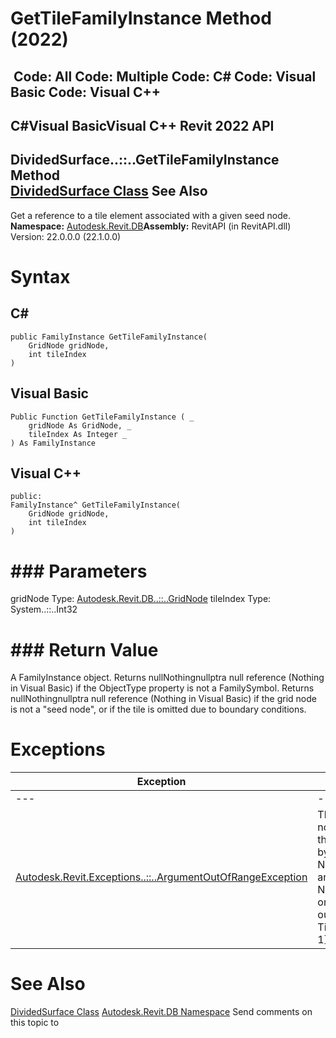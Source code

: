 # GetTileFamilyInstance Method (2022)

﻿
 Code: All Code: Multiple Code: C# Code: Visual Basic Code: Visual C++   
---  
C#Visual BasicVisual C++
Revit 2022 API  
---  
DividedSurface..::..GetTileFamilyInstance Method   
[DividedSurface Class](782e1ac7-4e74-9a32-6b03-0a20f7d55217.md "DividedSurface Class") See Also  
---  
Get a reference to a tile element associated with a given seed node.
**Namespace:** [Autodesk.Revit.DB](87546ba7-461b-c646-cbb1-2cb8f5bff8b2.md "Autodesk.Revit.DB Namespace")**Assembly:** RevitAPI (in RevitAPI.dll) Version: 22.0.0.0 (22.1.0.0)
# Syntax
C#  
---  
```text
public FamilyInstance GetTileFamilyInstance(
	GridNode gridNode,
	int tileIndex
)
```
  
Visual Basic  
---  
```text
Public Function GetTileFamilyInstance ( _
	gridNode As GridNode, _
	tileIndex As Integer _
) As FamilyInstance
```
  
Visual C++  
---  
```text
public:
FamilyInstance^ GetTileFamilyInstance(
	GridNode gridNode, 
	int tileIndex
)
```
  
# ### Parameters
gridNode
    Type: [Autodesk.Revit.DB..::..GridNode](231a5e2c-a18a-7710-a514-b320c4a2cc70.md "GridNode Structure")
tileIndex
    Type: System..::..Int32
# ### Return Value
A FamilyInstance object. Returns nullNothingnullptra null reference (Nothing in Visual Basic) if the ObjectType property is not a FamilySymbol. Returns nullNothingnullptra null reference (Nothing in Visual Basic) if the grid node is not a "seed node", or if the tile is omitted due to boundary conditions.
# Exceptions
| Exception | Condition |
| --- | --- |
| --- | --- |
| [Autodesk.Revit.Exceptions..::..ArgumentOutOfRangeException](60f148c9-ece0-a6bb-4e12-bb4a9c8c8a24.md "ArgumentOutOfRangeException Class") | Thrown if the grid node is outside of the range specified by NumberOfUGridlines and NumberOfVGridlines, or if tileIndex is outside the range [0, TilesPerSeedNode-1]. |

# See Also
[DividedSurface Class](782e1ac7-4e74-9a32-6b03-0a20f7d55217.md "DividedSurface Class")
[Autodesk.Revit.DB Namespace](87546ba7-461b-c646-cbb1-2cb8f5bff8b2.md "Autodesk.Revit.DB Namespace")
Send comments on this topic to 